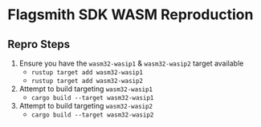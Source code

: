 # Flagsmith SDK WASM Reproduction

## Repro Steps

1. Ensure you have the `wasm32-wasip1` & `wasm32-wasip2` target available
    - `rustup target add wasm32-wasip1`
    - `rustup target add wasm32-wasip2`
2. Attempt to build targeting `wasm32-wasip1`
    - `cargo build --target wasm32-wasip1`
3. Attempt to build targeting `wasm32-wasip2`
    - `cargo build --target wasm32-wasip2`
